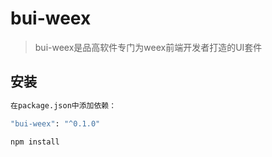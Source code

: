 # bui-weex

> bui-weex是品高软件专门为weex前端开发者打造的UI套件

## 安装

```bash
在package.json中添加依赖：

"bui-weex": "^0.1.0"

npm install
```

